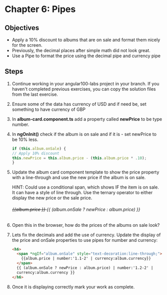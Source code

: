 # Chapter 6: Pipes

## Objectives

- Apply a 10% discount to albums that are on sale and format them nicely for the screen.
- Previously, the decimal places after simple math did not look great.
- Use a Pipe to format the price using the decimal pipe and currency pipe

## Steps

1. Continue working in your angular100-labs project in your branch. If you haven't completed previous exercises, you can copy the solution files from the last exercise.

1. Ensure some of the data has currency of USD and if need be, set something to have currency of GBP

1. In **album-card.component.ts** add a property called **newPrice** to be type number.

1. In **ngOnInit()** check if the album is on sale and if it is - set newPrice to be 10% less.

   ```typescript
   if (this.album.onSale) {
   // Apply 10% discount
   this.newPrice = this.album.price - (this.album.price * .10);
   }
   ```

1. Update the album card component template to show the price property with a line-through and use the new price if the album is on sale.

    HINT: Could use a conditional span, which shows IF the item is on sale.  It can have a style of line through.  Use the ternary operator to either display the new price or the sale price.

    <h6>
     <span *ngIf="album.onSale" style="text-decoration:line-through;">
       {{album.price }}
     </span>
     {{ (album.onSale ? newPrice : album.price) }}
   </h6>

2. Open this in the browser, how do the prices of the albums on sale look? 

3. Lets fix the decimals and add the use of currency. Update the display of the price and onSale properties to use pipes for number and currency:

   ```html
   <h6>
     <span *ngIf="album.onSale" style="text-decoration:line-through;">
       {{album.price | number:'1.1-2' | currency:album.currency}}
     </span>
     {{ (album.onSale ? newPrice : album.price) | number:'1.2-2' |
     currency:album.currency }}
   </h6>
   ```

4. Once it is displaying correctly mark your work as complete.
